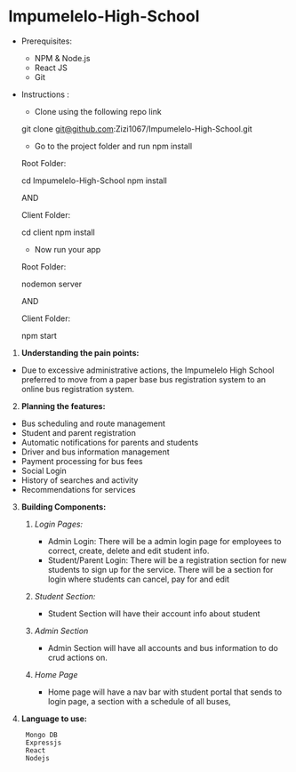 # Impumelelo-High-School

- Prerequisites:
	- NPM & Node.js
	- React JS
	- Git

- Instructions :

	- Clone using the following repo link

	git clone git@github.com:Zizi1067/Impumelelo-High-School.git

	- Go to the project folder and run npm install

	Root Folder:

	cd Impumelelo-High-School
	npm install

	AND

	Client Folder:

	cd client
	npm install

	- Now run your app
   
	Root Folder:

	nodemon server

	AND

	Client Folder:

	npm start

1. **Understanding the pain points:**

- Due to excessive administrative actions, the Impumelelo High School preferred to move from a paper base bus registration system to an online bus registration system.

2. **Planning the features:**

- Bus scheduling and route management
- Student and parent registration
- Automatic notifications for parents and students
- Driver and bus information management
- Payment processing for bus fees
- Social Login
- History of searches and activity
- Recommendations for services 

3. **Building Components:**

	1. _Login Pages:_

		- Admin Login: There will be a admin login page for employees to correct, create, delete and edit student info.
		- Student/Parent Login: There will be a registration section for new students to sign up for the service. There will be a section for login where students can cancel, pay for and edit

	2. _Student Section:_

		- Student Section will have their account info about student 

	3. _Admin Section_
	
		- Admin Section will have all accounts and bus information to do crud actions on.
	
	4. _Home Page_
		-  Home page will have a nav bar with student portal that sends to login page, a section with a schedule of all buses,

4. **Language to use:**
	
		Mongo DB
		Expressjs
		React
		Nodejs

